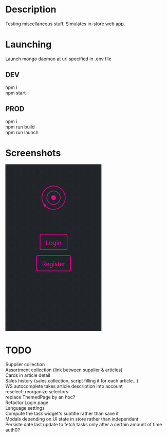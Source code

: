 # Description
Testing miscellaneous stuff. Simulates in-store web app.

# Launching
Launch mongo daemon at url specified in .env file

## DEV
npm i<br/>
npm start

## PROD
npm i<br/>
npm run build<br/>
npm run launch

# Screenshots
![alt text](/docs/test.gif)

# TODO
Supplier collection<br/>
Assortment collection (link between supplier & articles)</br>
Cards in article detail<br/>
Sales history (sales collection, script filling it for each article...)<br/>
WS autocomplete takes article description into account<br/>
reselect: reorganize selectors<br/>
replace ThemedPage by an hoc?<br/>
Refactor Login page<br/>
Language settings<br/>
Compute the task widget's subtitle rather than save it<br/>
Modals depending on UI state in store rather than independant<br/>
Persiste date last update to fetch tasks only after a certain amount of time<br/>
auth0?